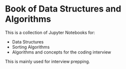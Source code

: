 # Book of Data Structures and Algorithms
This is a collection of Jupyter Notebooks for:
  - Data Structures
  - Sorting Algorithms
  - Algorithms and concepts for the coding interview
  
This is mainly used for interview prepping.
